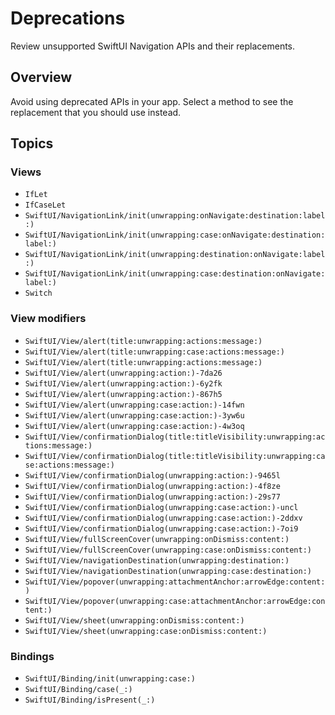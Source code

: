 # Deprecations

Review unsupported SwiftUI Navigation APIs and their replacements.

## Overview

Avoid using deprecated APIs in your app. Select a method to see the replacement that you should use
instead.

## Topics

### Views

- ``IfLet``
- ``IfCaseLet``
- ``SwiftUI/NavigationLink/init(unwrapping:onNavigate:destination:label:)``
- ``SwiftUI/NavigationLink/init(unwrapping:case:onNavigate:destination:label:)``
- ``SwiftUI/NavigationLink/init(unwrapping:destination:onNavigate:label:)``
- ``SwiftUI/NavigationLink/init(unwrapping:case:destination:onNavigate:label:)``
- ``Switch``

### View modifiers

- ``SwiftUI/View/alert(title:unwrapping:actions:message:)``
- ``SwiftUI/View/alert(title:unwrapping:case:actions:message:)``
- ``SwiftUI/View/alert(title:unwrapping:actions:message:)``
- ``SwiftUI/View/alert(unwrapping:action:)-7da26``
- ``SwiftUI/View/alert(unwrapping:action:)-6y2fk``
- ``SwiftUI/View/alert(unwrapping:action:)-867h5``
- ``SwiftUI/View/alert(unwrapping:case:action:)-14fwn``
- ``SwiftUI/View/alert(unwrapping:case:action:)-3yw6u``
- ``SwiftUI/View/alert(unwrapping:case:action:)-4w3oq``
- ``SwiftUI/View/confirmationDialog(title:titleVisibility:unwrapping:actions:message:)``
- ``SwiftUI/View/confirmationDialog(title:titleVisibility:unwrapping:case:actions:message:)``
- ``SwiftUI/View/confirmationDialog(unwrapping:action:)-9465l``
- ``SwiftUI/View/confirmationDialog(unwrapping:action:)-4f8ze``
- ``SwiftUI/View/confirmationDialog(unwrapping:action:)-29s77``
- ``SwiftUI/View/confirmationDialog(unwrapping:case:action:)-uncl``
- ``SwiftUI/View/confirmationDialog(unwrapping:case:action:)-2ddxv``
- ``SwiftUI/View/confirmationDialog(unwrapping:case:action:)-7oi9``
- ``SwiftUI/View/fullScreenCover(unwrapping:onDismiss:content:)``
- ``SwiftUI/View/fullScreenCover(unwrapping:case:onDismiss:content:)``
- ``SwiftUI/View/navigationDestination(unwrapping:destination:)``
- ``SwiftUI/View/navigationDestination(unwrapping:case:destination:)``
- ``SwiftUI/View/popover(unwrapping:attachmentAnchor:arrowEdge:content:)``
- ``SwiftUI/View/popover(unwrapping:case:attachmentAnchor:arrowEdge:content:)``
- ``SwiftUI/View/sheet(unwrapping:onDismiss:content:)``
- ``SwiftUI/View/sheet(unwrapping:case:onDismiss:content:)``

### Bindings

- ``SwiftUI/Binding/init(unwrapping:case:)``
- ``SwiftUI/Binding/case(_:)``
- ``SwiftUI/Binding/isPresent(_:)``
